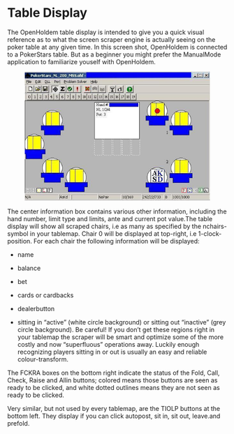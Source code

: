 # Table Display

The OpenHoldem table display is intended to give you a quick visual
reference as to what the screen scraper engine is actually seeing on the
poker table at any given time. In this screen shot, OpenHoldem is
connected to a PokerStars table. But as a beginner you might prefer the
ManualMode application to familiarize youself with OpenHoldem.

<figure>
<img src="images/openholdem/gui/main_gui.jpg" />
</figure>

The center information box contains various other information, including
the hand number, limit type and limits, ante and current pot value.The
table display will show all scraped chairs, i.e as many as specified by
the nchairs-symbol in your tablemap. Chair 0 will be displayed at
top-right, i.e 1-clock-position. For each chair the following
information will be displayed:

- name

- balance

- bet

- cards or cardbacks

- dealerbutton

- sitting in “active” (white circle background) or sitting out
  “inactive” (grey circle background). Be careful! If you don’t get
  these regions right in your tablemap the scraper will be smart and
  optimize some of the more costly and now “superfluous” operations
  away. Luckily enough recognizing players sitting in or out is usually
  an easy and reliable colour-transform.

The FCKRA boxes on the bottom right indicate the status of the Fold,
Call, Check, Raise and Allin buttons; colored means those buttons are
seen as ready to be clicked, and white dotted outlines means they are
not seen as ready to be clicked.

Very similar, but not used by every tablemap, are the TIOLP buttons at
the bottom left. They display if you can click autopost, sit in, sit
out, leave.and prefold.
